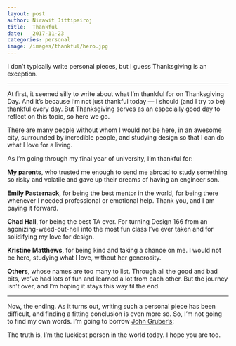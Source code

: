 ```yaml
---
layout: post
author: Nirawit Jittipairoj
title:  Thankful
date:   2017-11-23
categories: personal
image: /images/thankful/hero.jpg
---
```

I don’t typically write personal pieces, but I guess Thanksgiving is an exception.

---

At first, it seemed silly to write about what I’m thankful for on Thanksgiving Day. And it’s because I’m not just thankful today — I should (and I try to be) thankful every day. But Thanksgiving serves as an especially good day to reflect on this topic, so here we go.

There are many people without whom I would not be here, in an awesome city, surrounded by incredible people, and studying design so that I can do what I love for a living.

As I’m going through my final year of university, I’m thankful for:

**My parents**, who trusted me enough to send me abroad to study something so risky and volatile and gave up their dreams of having an engineer son.

**Emily Pasternack**, for being the best mentor in the world, for being there whenever I needed professional or emotional help. Thank you, and I am paying it forward.

**Chad Hall**, for being the best TA ever. For turning Design 166 from an agonizing-weed-out-hell into the most fun class I’ve ever taken and for solidifying my love for design.

**Kristine Matthews**, for being kind and taking a chance on me. I would not be here, studying what I love, without her generosity.

**Others**, whose names are too many to list. Through all the good and bad bits, we’ve had lots of fun and learned a lot from each other. But the journey isn’t over, and I’m hoping it stays this way til the end.

---

Now, the ending. As it turns out, writing such a personal piece has been difficult, and finding a fitting conclusion is even more so. So, I’m not going to find my own words. I’m going to borrow [John Gruber’s](https://daringfireball.net/2011/12/merry):

The truth is, I’m the luckiest person in the world today. I hope you are too.